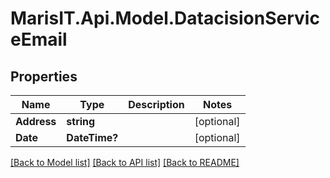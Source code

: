 
# MarisIT.Api.Model.DatacisionServiceEmail

## Properties

Name | Type | Description | Notes
------------ | ------------- | ------------- | -------------
**Address** | **string** |  | [optional] 
**Date** | **DateTime?** |  | [optional] 

[[Back to Model list]](../README.md#documentation-for-models)
[[Back to API list]](../README.md#documentation-for-api-endpoints)
[[Back to README]](../README.md)

